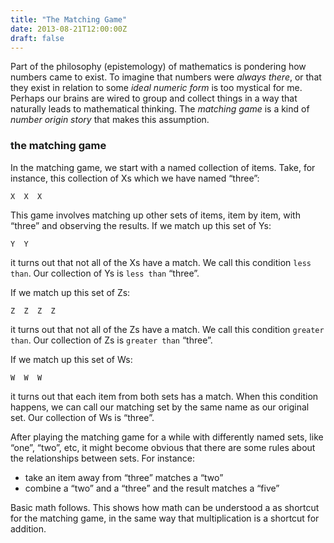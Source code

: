 ```yaml
---
title: "The Matching Game"
date: 2013-08-21T12:00:00Z
draft: false
---
```


Part of the philosophy (epistemology) of mathematics
is pondering how numbers came to exist.
To imagine that numbers were *always there*, or that they exist in relation to some *ideal numeric form* is too mystical for me.
Perhaps our brains
are wired to group and collect things in a way that naturally leads to mathematical thinking.
The *matching game* is a kind of *number origin story* that makes this assumption.

### the matching game

In the matching game, we start with a named collection of items.
Take, for instance, this collection of Xs which we have named “three”:

`X  X  X`

This game involves matching up other sets of items, item by item, with “three” and observing the results.
If we match up this set of Ys:

`Y  Y`

it turns out that not all of the Xs have a match. We call this condition `less than`.
Our collection of Ys is `less than` “three”.

If we match up this set of Zs:

`Z  Z  Z  Z`

it turns out that not all  of the Zs have a match.
We call this condition `greater than`.
Our collection of Zs is `greater than` “three”.

If we match up this set of Ws:

`W  W  W`

it turns out that each item from both sets has a match.
When this condition happens, we can call our matching set by the same name as our original set.
Our collection of Ws is “three”.

After playing the matching game for a while with differently named sets, like “one”, “two”, etc, it might become obvious that there are some rules about the relationships between sets.
For instance:

* take an item away from “three” matches a “two”
* combine a “two” and a “three” and the result matches a “five”

Basic math follows.
This shows how math can be understood a as shortcut for the matching game, in the same way that multiplication is a shortcut for addition.
